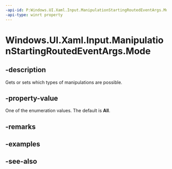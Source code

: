 ```yaml
---
-api-id: P:Windows.UI.Xaml.Input.ManipulationStartingRoutedEventArgs.Mode
-api-type: winrt property
---
```


<!-- Property syntax
public Windows.UI.Xaml.Input.ManipulationModes Mode { get;  set; }
-->

# Windows.UI.Xaml.Input.ManipulationStartingRoutedEventArgs.Mode

## -description
Gets or sets which types of manipulations are possible.



## -property-value
One of the enumeration values. The default is **All**.

## -remarks

## -examples

## -see-also
